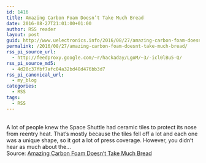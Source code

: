 ```yaml
---
id: 1416
title: Amazing Carbon Foam Doesn’t Take Much Bread
date: 2016-08-27T21:01:00+01:00
author: RSS reader
layout: post
guid: http://www.uelectronics.info/2016/08/27/amazing-carbon-foam-doesnt-take-much-bread/
permalink: /2016/08/27/amazing-carbon-foam-doesnt-take-much-bread/
rss_pi_source_url:
  - http://feedproxy.google.com/~r/hackaday/LgoM/~3/-icl0lBu5-Q/
rss_pi_source_md5:
  - 4d28c37fbf7afc04a32bd48d476bb3d7
rss_pi_canonical_url:
  - my_blog
categories:
  - RSS
tags:
  - RSS
---
```

&#013;  
A lot of people knew the Space Shuttle had ceramic tiles to protect its nose from reentry heat. That’s mostly because the tiles fell off a lot and each one was a unique shape, so it got a lot of press coverage. However, you didn’t hear as much about the…&#013;  
Source: <a href="http://feedproxy.google.com/~r/hackaday/LgoM/~3/-icl0lBu5-Q/" target="_blank">Amazing Carbon Foam Doesn’t Take Much Bread</a>
